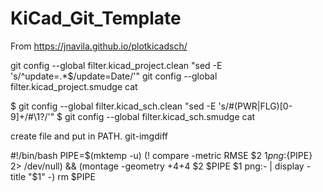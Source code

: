 # KiCad_Git_Template

From https://jnavila.github.io/plotkicadsch/

git config --global filter.kicad_project.clean "sed -E 's/^update=.*$/update=Date/'"
git config --global filter.kicad_project.smudge cat

$ git config --global filter.kicad_sch.clean "sed -E 's/#(PWR|FLG)[0-9]+/#\1?/'"
$ git config --global filter.kicad_sch.smudge cat


create file and put in PATH. git-imgdiff

#!/bin/bash
PIPE=$(mktemp -u)
(! compare -metric RMSE $2 $1 png:${PIPE} 2> /dev/null) &&  (montage -geometry +4+4 $2 $PIPE $1 png:- | display -title "$1" -)
rm $PIPE
